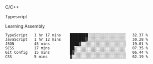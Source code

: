 <p>C/C++</p>
<p> Typescript</p>
<p>Learning Assembly</p>

<!--START_SECTION:waka-->

```text
TypeScript   1 hr 17 mins    ████████░░░░░░░░░░░░░░░░░   32.37 %
JavaScript   1 hr 12 mins    ███████▓░░░░░░░░░░░░░░░░░   30.28 %
JSON         45 mins         ████▓░░░░░░░░░░░░░░░░░░░░   19.01 %
SCSS         17 mins         ██░░░░░░░░░░░░░░░░░░░░░░░   07.35 %
Git Config   15 mins         █▓░░░░░░░░░░░░░░░░░░░░░░░   06.44 %
CSS          5 mins          ▓░░░░░░░░░░░░░░░░░░░░░░░░   02.19 %
```

<!--END_SECTION:waka-->
